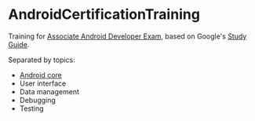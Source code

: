 # AndroidCertificationTraining
Training for [Associate Android Developer Exam](https://developers.google.com/certification/associate-android-developer), based on Google's [Study Guide](https://developers.google.com/certification/associate-android-developer/study-guide).

Separated by topics:
- [Android core](https://github.com/lucaseron/AndroidCertificationTraining/tree/main/AndroidCore)
- User interface
- Data management
- Debugging
- Testing
